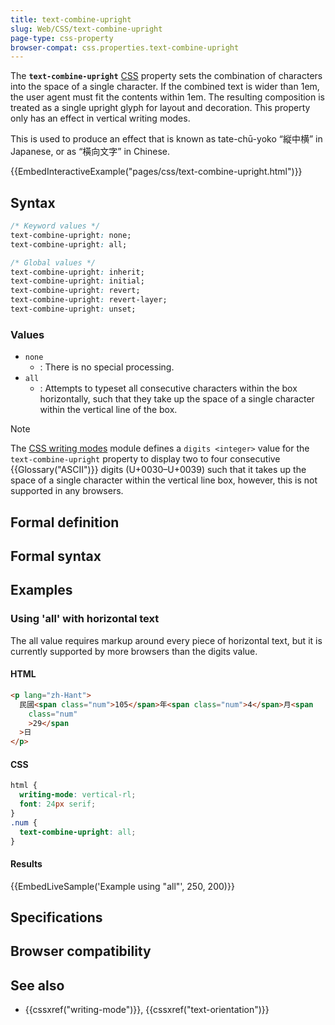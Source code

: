 ```yaml
---
title: text-combine-upright
slug: Web/CSS/text-combine-upright
page-type: css-property
browser-compat: css.properties.text-combine-upright
---
```




The **`text-combine-upright`** [CSS](/Web/CSS) property sets the combination of characters into the space of a single character. If the combined text is wider than 1em, the user agent must fit the contents within 1em. The resulting composition is treated as a single upright glyph for layout and decoration. This property only has an effect in vertical writing modes.

This is used to produce an effect that is known as tate-chū-yoko <q lang="ja">縦中横</q> in Japanese, or as <q lang="zh-Hant">橫向文字</q> in Chinese.

{{EmbedInteractiveExample("pages/css/text-combine-upright.html")}}

## Syntax

```css
/* Keyword values */
text-combine-upright: none;
text-combine-upright: all;

/* Global values */
text-combine-upright: inherit;
text-combine-upright: initial;
text-combine-upright: revert;
text-combine-upright: revert-layer;
text-combine-upright: unset;
```

### Values

- `none`
  - : There is no special processing.
- `all`
  - : Attempts to typeset all consecutive characters within the box horizontally, such that they take up the space of a single character within the vertical line of the box.

> [!NOTE]
> The [CSS writing modes](/Web/CSS/CSS_writing_modes) module defines a `digits <integer>` value for the `text-combine-upright` property to display two to four consecutive {{Glossary("ASCII")}} digits (U+0030–U+0039) such that it takes up the space of a single character within the vertical line box, however, this is not supported in any browsers.

## Formal definition



## Formal syntax



## Examples

### Using 'all' with horizontal text

The all value requires markup around every piece of horizontal text, but it is currently supported by more browsers than the digits value.

#### HTML

```html
<p lang="zh-Hant">
  民國<span class="num">105</span>年<span class="num">4</span>月<span
    class="num"
    >29</span
  >日
</p>
```

#### CSS

```css
html {
  writing-mode: vertical-rl;
  font: 24px serif;
}
.num {
  text-combine-upright: all;
}
```

#### Results

{{EmbedLiveSample('Example using "all"', 250, 200)}}

## Specifications



## Browser compatibility



## See also

- {{cssxref("writing-mode")}}, {{cssxref("text-orientation")}}
